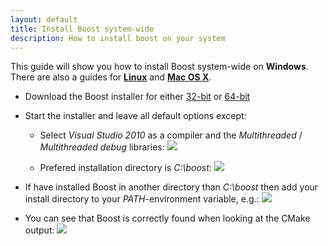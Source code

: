 ```yaml
---
layout: default
title: Install Boost system-wide
description: How to install boost on your system
---
```


<p class="intro">This guide will show you how to install Boost system-wide on <strong>Windows</strong>. There are also a guides for <strong><a href="{{site.baseurl}}/linux-boost">Linux</a></strong> and <strong><a href="{{site.baseurl}}/mac-boost">Mac OS X</a></strong>.</p>

- Download the Boost installer for either [32-bit](http://boostpro.com/download/boost_1_51_setup.exe) or [64-bit](http://boostpro.com/download/x64/boost_1_51_setup.exe)

- Start the installer and leave all default options except:

    - Select *Visual Studio 2010* as a compiler and the *Multithreaded* / *Multithreaded debug* libraries:
    ![](http://d.pr/i/FlI7+)
    
    - Prefered installation directory is *C:\boost*:
    ![](http://d.pr/i/Cepp+)

- If have installed Boost in another directory than *C:\boost* then add your install directory to your *PATH*-environment variable, e.g.:
![](http://d.pr/i/QPrl+)

- You can see that Boost is correctly found when looking at the CMake output:
![](http://d.pr/i/euFR+)

